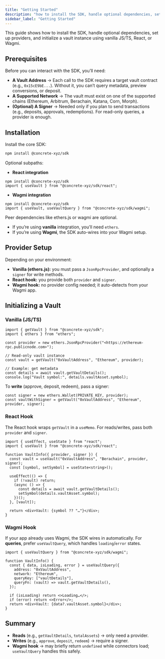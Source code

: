 ```yaml
---
title: "Getting Started"
description: "how to install the SDK, handle optional dependencies, set up providers, and initialize a vault instance using vanilla JS/TS, React, or Wagmi."
sidebar_label: "Getting Started"
---
```


This guide shows how to install the SDK, handle optional dependencies, set up providers, and initialize a vault instance using vanilla JS/TS, React, or Wagmi.

## Prerequisites

Before you can interact with the SDK, you’ll need:

- **A Vault Address** → Each call to the SDK requires a target vault contract (e.g., `0x15cE9bE...`). Without it, you can’t query metadata, preview conversions, or deposit.
- **A Supported Network** → The vault must exist on one of the supported chains (Ethereum, Arbitrum, Berachain, Katana, Corn, Morph).
- **(Optional) A Signer** → Needed only if you plan to send transactions (e.g., deposits, approvals, redemptions). For read-only queries, a provider is enough.

## Installation

Install the core SDK:

```bash
npm install @concrete-xyz/sdk
```

Optional subpaths:

- **React integration**

```
npm install @concrete-xyz/sdk
import { useVault } from "@concrete-xyz/sdk/react";
```

- **Wagmi integration**

```
npm install @concrete-xyz/sdk
import { useVault, useVaultQuery } from "@concrete-xyz/sdk/wagmi";
```


Peer dependencies like ethers.js or wagmi are optional.

- If you’re using **vanilla** integration, you’ll need `ethers`.
- If you’re using **Wagmi**, the SDK auto-wires into your Wagmi setup.

## Provider Setup

Depending on your environment:

- **Vanilla (ethers.js):** you must pass a `JsonRpcProvider`, and optionally a `signer` for write methods.
- **React hook:** you provide both `provider` and `signer`.
- **Wagmi hook:** no provider config needed; it auto-detects from your Wagmi app.

## Initializing a Vault

### Vanilla (JS/TS)

```tsx
import { getVault } from "@concrete-xyz/sdk";
import { ethers } from "ethers";

const provider = new ethers.JsonRpcProvider("<https://ethereum-rpc.publicnode.com>");

// Read-only vault instance
const vault = getVault("0xVaultAddress", "Ethereum", provider);

// Example: get metadata
const details = await vault.getVaultDetails();
console.log("Vault symbol:", details.vaultAsset.symbol);

```

To **write** (approve, deposit, redeem), pass a signer:

```tsx
const signer = new ethers.Wallet(PRIVATE_KEY, provider);
const vaultWithSigner = getVault("0xVaultAddress", "Ethereum", provider, signer);

```

### React Hook

The React hook wraps `getVault` in a `useMemo`. For reads/writes, pass both `provider` and `signer`.

```tsx
import { useEffect, useState } from "react";
import { useVault } from "@concrete-xyz/sdk/react";

function VaultInfo({ provider, signer }) {
  const vault = useVault("0xVaultAddress", "Berachain", provider, signer);
  const [symbol, setSymbol] = useState<string>();

  useEffect(() => {
    if (!vault) return;
    (async () => {
      const details = await vault.getVaultDetails();
      setSymbol(details.vaultAsset.symbol);
    })();
  }, [vault]);

  return <div>Vault: {symbol ?? "…"}</div>;
}

```

### Wagmi Hook

If your app already uses Wagmi, the SDK wires in automatically.
For **queries**, prefer `useVaultQuery`, which handles `loading`/`error` states.

```tsx
import { useVaultQuery } from "@concrete-xyz/sdk/wagmi";

function VaultInfo() {
  const { data, isLoading, error } = useVaultQuery({
    address: "0xVaultAddress",
    network: "Ethereum",
    queryKey: ["vaultDetails"],
    queryFn: (vault) => vault.getVaultDetails(),
  });

  if (isLoading) return <>Loading…</>;
  if (error) return <>Error</>;
  return <div>Vault: {data?.vaultAsset.symbol}</div>;
}
```

## Summary

- **Reads** (e.g., `getVaultDetails`, `totalAssets`) → only need a provider.
- **Writes** (e.g., `approve`, `deposit`, `redeem`) → require a signer.
- **Wagmi hook** → may briefly return `undefined` while connectors load; `useVaultQuery` handles this safely.
